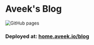 # Aveek's Blog

![GitHub pages](https://github.com/Aveek-Saha/blog/workflows/GitHub%20pages/badge.svg)

### Deployed at: [home.aveek.io/blog](https://home.aveek.io/blog)
